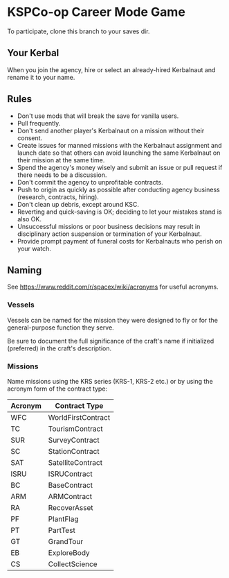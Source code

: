 # KSPCo-op Career Mode Game

To participate, clone this branch to your saves dir.

## Your Kerbal
When you join the agency, hire or select an already-hired Kerbalnaut and rename it to your name.

## Rules
* Don't use mods that will break the save for vanilla users.
* Pull frequently.
* Don't send another player's Kerbalnaut on a mission without their consent.
* Create issues for manned missions with the Kerbalnaut assignment and launch date so that others can avoid launching the same Kerbalnaut on their mission at the same time.
* Spend the agency's money wisely and submit an issue or pull request if there needs to be a discussion.
* Don't commit the agency to unprofitable contracts.
* Push to origin as quickly as possible after conducting agency business (research, contracts, hiring).
* Don't clean up debris, except around KSC.
* Reverting and quick-saving is OK; deciding to let your mistakes stand is also OK.
* Unsuccessful missions or poor business decisions may result in disciplinary action suspension or termination of your Kerbalnaut.
* Provide prompt payment of funeral costs for Kerbalnauts who perish on your watch.

## Naming
See https://www.reddit.com/r/spacex/wiki/acronyms for useful acronyms.

### Vessels
Vessels can be named for the mission they were designed to fly or for the general-purpose function they serve.

Be sure to document the full significance of the craft's name if initialized (preferred) in the craft's description.

### Missions
Name missions using the KRS series (KRS-1, KRS-2 etc.) or by using the acronym form of the contract type:

| Acronym | Contract Type |
| --- | --- |
| WFC | WorldFirstContract |
| TC | TourismContract |
| SUR | SurveyContract |
| SC | StationContract |
| SAT | SatelliteContract |
| ISRU | ISRUContract |
| BC | BaseContract |
| ARM | ARMContract |
| RA | RecoverAsset |
| PF | PlantFlag |
| PT | PartTest |
| GT | GrandTour |
| EB | ExploreBody |
| CS | CollectScience |

